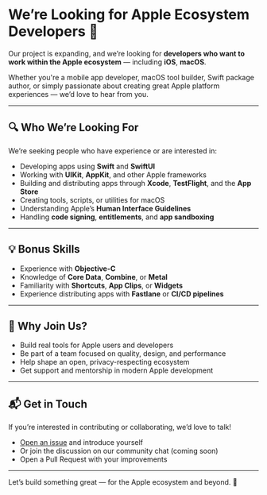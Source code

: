 # We’re Looking for Apple Ecosystem Developers 🍏

Our project is expanding, and we’re looking for **developers who want to work within the Apple ecosystem** — including **iOS**, **macOS**.

Whether you're a mobile app developer, macOS tool builder, Swift package author, or simply passionate about creating great Apple platform experiences — we’d love to hear from you.

---

## 🔍 Who We’re Looking For

We’re seeking people who have experience or are interested in:

- Developing apps using **Swift** and **SwiftUI**
- Working with **UIKit**, **AppKit**, and other Apple frameworks
- Building and distributing apps through **Xcode**, **TestFlight**, and the **App Store**
- Creating tools, scripts, or utilities for macOS
- Understanding Apple’s **Human Interface Guidelines**
- Handling **code signing**, **entitlements**, and **app sandboxing**

---

## 💡 Bonus Skills

- Experience with **Objective-C**
- Knowledge of **Core Data**, **Combine**, or **Metal**
- Familiarity with **Shortcuts**, **App Clips**, or **Widgets**
- Experience distributing apps with **Fastlane** or **CI/CD pipelines**

---

## 🤝 Why Join Us?

- Build real tools for Apple users and developers  
- Be part of a team focused on quality, design, and performance  
- Help shape an open, privacy-respecting ecosystem  
- Get support and mentorship in modern Apple development  

---

## 📬 Get in Touch

If you’re interested in contributing or collaborating, we’d love to talk!

- [Open an issue](https://github.com/Ivan-Bondaruk/.github/issues/new) and introduce yourself
- Or join the discussion on our community chat (coming soon)
- Open a Pull Request with your improvements

---

Let’s build something great — for the Apple ecosystem and beyond. 🍎